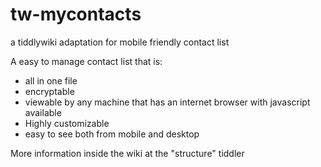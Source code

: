 # tw-mycontacts
a tiddlywiki adaptation for mobile friendly contact list

A easy to manage contact list that is:

* all in one file
* encryptable
* viewable by any machine that has an internet browser with javascript available
* Highly customizable
* easy to see both from mobile and desktop

More information inside the wiki at the "structure" tiddler
